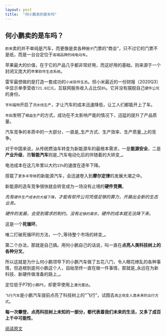 ```yaml
---
layout: post
title:  "何小鹏卖的是车吗"
---
```


## 何小鹏卖的是车吗？

`蔚来`卖的并不单纯是汽车，而更像是卖各种`圈子`门票的“商会”，只不过它的门票不是纸，而是一台台定位于`高端品牌的纯电动车`。

苹果最大的价值，在于它的产品几乎都非常好用，而这好用的基础，则来源于一个封闭又庞大的`苹果软件生态系统`。

雷军最想做的是打造一套成功的`小米软件生态`。但小米最近的一份财报（2020Q3）中显示单季营收`721.6亿元`，互联网服务收入占比仅`8%`。它并没有摆脱自己`硬件公司`的身份。

`亨利福特`开启了`流水线生产`，才让汽车的成本迅速降低，让工人们都能开上了车。

`丰田`发明了`精益生产`的方式，成功在不太影响产能的情况下，迅猛的提升了产品质量。

汽车竞争的本质中的一大部分，一直是_生产方式、生产效率、生产质量_上的竞争。

对于中国来说，从传统燃油车转变为新能源车的最根本需求，一是**能源安全**，二是**产业升级**，而**智能汽车**则是_汽车电动化后的伴随着的大转变_。

电池成本在这几年里以大约`15%`的速度在逐年下降。

搭载了`更多半导体`的新能源汽车，会迅速卷入到**摩尔定律**的发展大潮之中。

新能源的造车竞争很快就会转变成为一场没有止境的**硬件竞赛**。

_先有`硬件生产成本的大幅下降`，才能有软件公司凭借足够的算力，开展出全新的生态业务。_

_硬件的发展，会受到需求的制约。没有`足够的需求`，硬件的成本就无法降下来。_

这是一个**死循环**。

唯二打破死循环的方法，一个_等待整个市场的转变_。

第二个办法，那就是自己搞。用何小鹏自己的话说，叫一直在**点亮人类科技树上的各种分叉**。

所以这就是为什么何小鹏领导下的小鹏汽车做了五花八门，令人眼花缭乱的各种事情，但追根到底何小鹏这个人，自始至终一直在做一件事情，那就是_永远在为新科技、新硬件做准备的路上_。

定位低于P7的`小鹏P5`，却更早使用上`激光雷达`。

`飞行汽车`是小鹏汽车提前点亮了科技树上的“飞行”，试图去`真正改变人类未来的出行方式`。

**每一次攀登、点亮科技树上未知的一部分，都代表着我们未来的生活，又多了成百上千中可能性**。

[阅读原文](https://mp.weixin.qq.com/s/GrbCvM8KgyFGUad8PARyHw)


